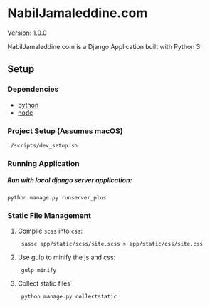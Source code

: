 # NabilJamaleddine.com

Version: 1.0.0

NabilJamaleddine.com is a Django Application built with Python 3

## Setup
### Dependencies
* [python](https://www.python.org/)
* [node](https://nodejs.org/en/)

### Project Setup (Assumes macOS)
```
./scripts/dev_setup.sh
```

### Running Application
##### Run with local django server application:
    python manage.py runserver_plus

### Static File Management
1. Compile `scss` into `css`:

        sassc app/static/scss/site.scss > app/static/css/site.css

2. Use gulp to minify the js and css:

        gulp minify

3. Collect static files

        python manage.py collectstatic
